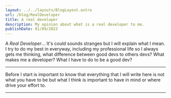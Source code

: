 ```yaml
---
layout: ../../layouts/BlogLayout.astro
url: /blog/RealDeveloper
title: A real developer
description: My opinion about what is a real developer to me.
publishDate: 01/09/2023
---
```


A *Real Developer*... It's could sounds stranges but I will explain what I mean. I try to do my best in everyway, including my professional life so I always gets me thinking, what difference between good devs to others devs? What makes me a developer? What I have to do to be a good dev?

---

Before I start is important to know that everything that I will write here is not what you have to be but what I think is important to have in mind or where drive your effort to.

---

<!-- 
WHAT IS 
- dev code reader
- interactive dev
- open minded
- study dev



WHAT IS NOT -->

<!-- Before we talk about what I concearn about what is a real developer,  I would like to explain what is **not** a real developer in my 
conception.

---

Nowadays, our lifes are accelerated, in every way! We have been teach to learn fast and work faster and delivery a solution even more faster, 
and that is dangerous way to walk through. Because walking in this path can create *"Frameworkers developers"*.

<details>
    <summary>Frameworkers developers</summary>
    A frameworker developer is that dev that only knows to write code in that framework don't understanding why that framework work like that and the worst, not even understanding the language that the framework uses.
</details>

From start, write code does not makes you a developer! There is a lot of other things that compose a dev.

Before you misunderstand me, I'm not meaning that you have to learn a lot of frameworks or that is wrong you focus in one framework, actually,
that is great! What I see as a problem is don't undestand how this framework works, why it is like it is and why use it.

*It's easy copy and paste code or use chatgpt to do a hole website, the challanger is understand the technology and knows when use it.* -->